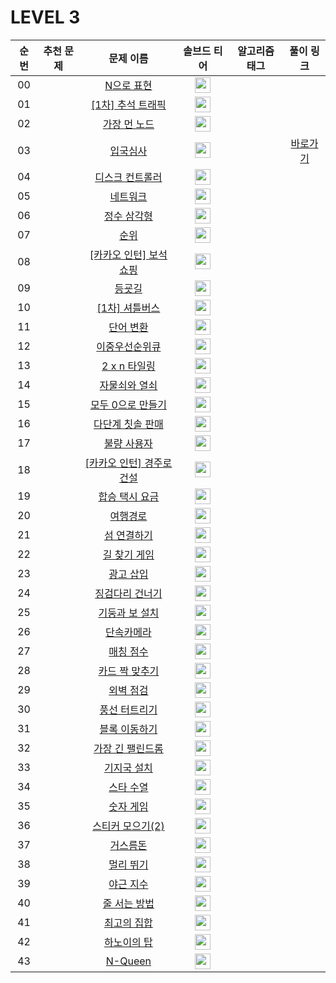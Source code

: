# LEVEL 3



| 순번|추천 문제|문제 이름|솔브드 티어|알고리즘 태그|풀이 링크 |
| :--:|:--:|:--:|:--:|:--:|:--:|
| 00 ||[N으로 표현](https://programmers.co.kr/learn/courses/30/lessons/42895)|<img height="25px" width="25px" src="https://static.solved.ac/tier_small/0.svg"/>|||
| 01 ||[[1차] 추석 트래픽](https://programmers.co.kr/learn/courses/30/lessons/17676)|<img height="25px" width="25px" src="https://static.solved.ac/tier_small/0.svg"/>|||
| 02 ||[가장 먼 노드](https://programmers.co.kr/learn/courses/30/lessons/49189)|<img height="25px" width="25px" src="https://static.solved.ac/tier_small/0.svg"/>|||
| 03 ||[입국심사](https://programmers.co.kr/learn/courses/30/lessons/43238)|<img height="25px" width="25px" src="https://static.solved.ac/tier_small/0.svg"/>||[바로가기](입국심사.java)|
| 04 ||[디스크 컨트롤러](https://programmers.co.kr/learn/courses/30/lessons/42627)|<img height="25px" width="25px" src="https://static.solved.ac/tier_small/0.svg"/>|||
| 05 ||[네트워크](https://programmers.co.kr/learn/courses/30/lessons/43162)|<img height="25px" width="25px" src="https://static.solved.ac/tier_small/0.svg"/>|||
| 06 ||[정수 삼각형](https://programmers.co.kr/learn/courses/30/lessons/43105)|<img height="25px" width="25px" src="https://static.solved.ac/tier_small/0.svg"/>|||
| 07 ||[순위](https://programmers.co.kr/learn/courses/30/lessons/49191)|<img height="25px" width="25px" src="https://static.solved.ac/tier_small/0.svg"/>|||
| 08 ||[[카카오 인턴] 보석 쇼핑](https://programmers.co.kr/learn/courses/30/lessons/67258)|<img height="25px" width="25px" src="https://static.solved.ac/tier_small/0.svg"/>|||
| 09 ||[등굣길](https://programmers.co.kr/learn/courses/30/lessons/42898)|<img height="25px" width="25px" src="https://static.solved.ac/tier_small/0.svg"/>|||
| 10 ||[[1차] 셔틀버스](https://programmers.co.kr/learn/courses/30/lessons/17678)|<img height="25px" width="25px" src="https://static.solved.ac/tier_small/0.svg"/>|||
| 11 ||[단어 변환](https://programmers.co.kr/learn/courses/30/lessons/43163)|<img height="25px" width="25px" src="https://static.solved.ac/tier_small/0.svg"/>|||
| 12 ||[이중우선순위큐](https://programmers.co.kr/learn/courses/30/lessons/42628)|<img height="25px" width="25px" src="https://static.solved.ac/tier_small/0.svg"/>|||
| 13 ||[2 x n 타일링](https://programmers.co.kr/learn/courses/30/lessons/12900)|<img height="25px" width="25px" src="https://static.solved.ac/tier_small/0.svg"/>|||
| 14 ||[자물쇠와 열쇠](https://programmers.co.kr/learn/courses/30/lessons/60059)|<img height="25px" width="25px" src="https://static.solved.ac/tier_small/0.svg"/>|||
| 15 ||[모두 0으로 만들기](https://programmers.co.kr/learn/courses/30/lessons/76503)|<img height="25px" width="25px" src="https://static.solved.ac/tier_small/0.svg"/>|||
| 16 ||[다단계 칫솔 판매](https://programmers.co.kr/learn/courses/30/lessons/77486)|<img height="25px" width="25px" src="https://static.solved.ac/tier_small/0.svg"/>|||
| 17 ||[불량 사용자](https://programmers.co.kr/learn/courses/30/lessons/64064)|<img height="25px" width="25px" src="https://static.solved.ac/tier_small/0.svg"/>|||
| 18 ||[[카카오 인턴] 경주로 건설](https://programmers.co.kr/learn/courses/30/lessons/67259)|<img height="25px" width="25px" src="https://static.solved.ac/tier_small/0.svg"/>|||
| 19 ||[합승 택시 요금](https://programmers.co.kr/learn/courses/30/lessons/72413)|<img height="25px" width="25px" src="https://static.solved.ac/tier_small/0.svg"/>|||
| 20 ||[여행경로](https://programmers.co.kr/learn/courses/30/lessons/43164)|<img height="25px" width="25px" src="https://static.solved.ac/tier_small/0.svg"/>|||
| 21 ||[섬 연결하기](https://programmers.co.kr/learn/courses/30/lessons/42861)|<img height="25px" width="25px" src="https://static.solved.ac/tier_small/0.svg"/>|||
| 22 ||[길 찾기 게임](https://programmers.co.kr/learn/courses/30/lessons/42892)|<img height="25px" width="25px" src="https://static.solved.ac/tier_small/0.svg"/>|||
| 23 ||[광고 삽입](https://programmers.co.kr/learn/courses/30/lessons/72414)|<img height="25px" width="25px" src="https://static.solved.ac/tier_small/0.svg"/>|||
| 24 ||[징검다리 건너기](https://programmers.co.kr/learn/courses/30/lessons/64062)|<img height="25px" width="25px" src="https://static.solved.ac/tier_small/0.svg"/>|||
| 25 ||[기둥과 보 설치](https://programmers.co.kr/learn/courses/30/lessons/60061)|<img height="25px" width="25px" src="https://static.solved.ac/tier_small/0.svg"/>|||
| 26 ||[단속카메라](https://programmers.co.kr/learn/courses/30/lessons/42884)|<img height="25px" width="25px" src="https://static.solved.ac/tier_small/0.svg"/>|||
| 27 ||[매칭 점수](https://programmers.co.kr/learn/courses/30/lessons/42893)|<img height="25px" width="25px" src="https://static.solved.ac/tier_small/0.svg"/>|||
| 28 ||[카드 짝 맞추기](https://programmers.co.kr/learn/courses/30/lessons/72415)|<img height="25px" width="25px" src="https://static.solved.ac/tier_small/0.svg"/>|||
| 29 ||[외벽 점검](https://programmers.co.kr/learn/courses/30/lessons/60062)|<img height="25px" width="25px" src="https://static.solved.ac/tier_small/0.svg"/>|||
| 30 ||[풍선 터트리기](https://programmers.co.kr/learn/courses/30/lessons/68646)|<img height="25px" width="25px" src="https://static.solved.ac/tier_small/0.svg"/>|||
| 31 ||[블록 이동하기](https://programmers.co.kr/learn/courses/30/lessons/60063)|<img height="25px" width="25px" src="https://static.solved.ac/tier_small/0.svg"/>|||
| 32 ||[가장 긴 팰린드롬](https://programmers.co.kr/learn/courses/30/lessons/12904)|<img height="25px" width="25px" src="https://static.solved.ac/tier_small/0.svg"/>|||
| 33 ||[기지국 설치](https://programmers.co.kr/learn/courses/30/lessons/12979)|<img height="25px" width="25px" src="https://static.solved.ac/tier_small/0.svg"/>|||
| 34 ||[스타 수열](https://programmers.co.kr/learn/courses/30/lessons/70130)|<img height="25px" width="25px" src="https://static.solved.ac/tier_small/0.svg"/>|||
| 35 ||[숫자 게임](https://programmers.co.kr/learn/courses/30/lessons/12987)|<img height="25px" width="25px" src="https://static.solved.ac/tier_small/0.svg"/>|||
| 36 ||[스티커 모으기(2)](https://programmers.co.kr/learn/courses/30/lessons/12971)|<img height="25px" width="25px" src="https://static.solved.ac/tier_small/0.svg"/>|||
| 37 ||[거스름돈](https://programmers.co.kr/learn/courses/30/lessons/12907)|<img height="25px" width="25px" src="https://static.solved.ac/tier_small/0.svg"/>|||
| 38 ||[멀리 뛰기](https://programmers.co.kr/learn/courses/30/lessons/12914)|<img height="25px" width="25px" src="https://static.solved.ac/tier_small/0.svg"/>|||
| 39 ||[야근 지수](https://programmers.co.kr/learn/courses/30/lessons/12927)|<img height="25px" width="25px" src="https://static.solved.ac/tier_small/0.svg"/>|||
| 40 ||[줄 서는 방법](https://programmers.co.kr/learn/courses/30/lessons/12936)|<img height="25px" width="25px" src="https://static.solved.ac/tier_small/0.svg"/>|||
| 41 ||[최고의 집합](https://programmers.co.kr/learn/courses/30/lessons/12938)|<img height="25px" width="25px" src="https://static.solved.ac/tier_small/0.svg"/>|||
| 42 ||[하노이의 탑](https://programmers.co.kr/learn/courses/30/lessons/12946)|<img height="25px" width="25px" src="https://static.solved.ac/tier_small/0.svg"/>|||
| 43 ||[N-Queen](https://programmers.co.kr/learn/courses/30/lessons/12952)|<img height="25px" width="25px" src="https://static.solved.ac/tier_small/0.svg"/>|||